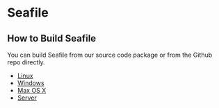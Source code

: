 # Seafile
## How to Build Seafile

You can build Seafile from our source code package or from the Github repo directly.

* [Linux](linux.md)
* [Windows](windows.md)
* [Max OS X](osx.md)
* [Server](server.md)
